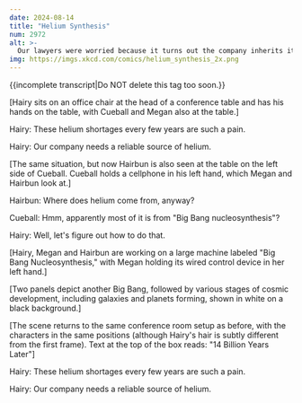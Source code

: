 ```yaml
---
date: 2024-08-14
title: "Helium Synthesis"
num: 2972
alt: >-
  Our lawyers were worried because it turns out the company inherits its debt from the parent universe, but luckily cosmic inflation reduced it to nearly zero.
img: https://imgs.xkcd.com/comics/helium_synthesis_2x.png
---
```

{{incomplete transcript|Do NOT delete this tag too soon.}}

[Hairy sits on an office chair at the head of a conference table and has his hands on the table, with Cueball and Megan also at the table.]

Hairy: These helium shortages every few years are such a pain.

Hairy: Our company needs a reliable source of helium.

[The same situation, but now Hairbun is also seen at the table on the left side of Cueball. Cueball holds a cellphone in his left hand, which Megan and Hairbun look at.]

Hairbun: Where does helium come from, anyway?

Cueball: Hmm, apparently most of it is from "Big Bang nucleosynthesis"?

Hairy: Well, let's figure out how to do that.

[Hairy, Megan and Hairbun are working on a large machine labeled "Big Bang Nucleosynthesis," with Megan holding its wired control device in her left hand.]

[Two panels depict another Big Bang, followed by various stages of cosmic development, including galaxies and planets forming, shown in white on a black background.]

[The scene returns to the same conference room setup as before, with the characters in the same positions (although Hairy's hair is subtly different from the first frame). Text at the top of the box reads: "14 Billion Years Later"]

Hairy: These helium shortages every few years are such a pain.

Hairy: Our company needs a reliable source of helium.
